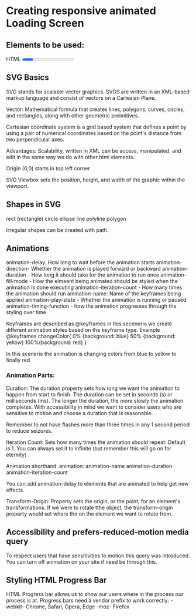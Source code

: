 # Creating responsive animated Loading Screen

## Elements to be used: 
HTML <progress> element and svgs

## SVG Basics
SVG stands for scalable vector graphics. SVGS are written in an XML-based markup language and consist of vectors on a Cartesian Plane.

Vector: Mathematical formula that creates lines, polygons, curves, circles, and rectangles, along with other geometric preimitives. 

Cartesian coordinate system is a grid based system that defines a point by using a pair of numerical coordinates based on the point's distance from two perpendicular axes. 

Advantages:
Scalability, written in XML can be access, manipulated, and edit in the same way we do with other html elements. 


Origin (0,0) starts in top left corner 

SVG Viewbox sets the position, height, and width of the graphic within the viewport. 

## Shapes in SVG
rect (rectangle)
circle
ellipse
line
polyline
polygon

Irregular shapes can be created with path. 

## Animations
animation-delay: How long to wait before the animation starts
animation-direction- Whether the animation is played forward or backward
animation-duration - How long it should take for the animation to run once
animation-fill-mode - How the elmeent being animated should be styled when the animation is done executing
animation-iteration-count - How many times the animation should run
animation-name: Name of the keyframes being applied
animation-play-state - Whether the animation is running or paused
animation-timing-function - how the animation progresses through the styling over time 

Keyframes are described as @keyframes in this secenerio we create different animation styles based on the keyframe type. Example @keyframes changeColor{
    0% {background: blue}
    50% {background: yellow}
    100%{background: red}
}

In this scenerio the animation is changing colors from blue to yellow to finally red

### Animation Parts: 
Duration: The duration property sets how long we want the animation to happen from start to finish. The duration can be set in seconds (s) or milliseconds (ms). The longer the duration, the more slowly the animation completes. With accessibility in mind we want to consider users who are sensitive to motion and choose a duration that is reasonable. 

Remember to not have flashes more than three times in any 1 second period to reduce seizures. 

Iteration Count: Sets how many times the animation should repeat. Default is 1. You can always set it to infinite (but remember this will go on for eternity)

Animation shorthand: 
animation: animation-name animation-duration animation-iteration-count

You can add animation-delay to elements that are animated to help get new effects.

Transform-Origin:
Property sets the origin, or the point, for an element's transformations. If we were to rotate tthe object, the transform-origin property would set where the on the element we want to rotate from.

## Accessibility and prefers-reduced-motion media query

To respect users that have sensitivities to motion this query was introduced. You can turn off animation on your site if need be through this.

## Styling HTML Progress Bar
HTML Progress bar allows us to show our users where in the process our process is at. 
Progress bars need a vendor prefix to work correctly: 
-webkit- Chrome, Safari, Opera, Edge
-moz- Firefox





